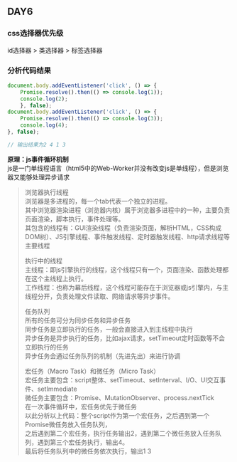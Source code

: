 ## DAY6
### css选择器优先级
id选择器 > 类选择器 > 标签选择器

### 分析代码结果
```js
document.body.addEventListener('click', () => {
    Promise.resolve().then(() => console.log(1));
    console.log(2);
    }, false);
document.body.addEventListener('click', () => {
    Promise.resolve().then(() => console.log(3));
    console.log(4);
}, false);

// 输出结果为2 4 1 3
```

**原理：js事件循环机制**  
js是一门单线程语言（html5中的Web-Worker并没有改变js是单线程），但是浏览器又能够处理异步请求  
> 浏览器执行线程  
> 浏览器是多进程的，每一个tab代表一个独立的进程。  
> 其中浏览器渲染进程（浏览器内核）属于浏览器多进程中的一种，主要负责页面渲染，脚本执行，事件处理等。  
> 其包含的线程有：GUI渲染线程（负责渲染页面，解析HTML，CSS构成DOM树）、JS引擎线程、事件触发线程、定时器触发线程、http请求线程等主要线程
>
> 执行中的线程  
> 主线程：即js引擎执行的线程，这个线程只有一个，页面渲染、函数处理都在这个主线程上执行。  
> 工作线程：也称为幕后线程，这个线程可能存在于浏览器或js引擎内，与主线程分开，负责处理文件读取、网络请求等异步事件。  
> 
> 任务队列  
> 所有的任务可分为同步任务和异步任务  
> 同步任务是立即执行的任务，一般会直接进入到主线程中执行  
> 异步任务是异步执行的任务，比如ajax请求，setTimeout定时函数等不会立即执行的任务  
> 异步任务会通过任务队列的机制（先进先出）来进行协调
> 
> 宏任务（Macro Task）和微任务（Micro Task）  
> 宏任务主要包含：script整体、setTimeout、setInterval、I/O、UI交互事件、setImmediate  
> 微任务主要包含：Promise、MutationObserver、process.nextTick  
> 在一次事件循环中，宏任务优先于微任务  
> 以此分析以上代码：整个script作为第一个宏任务，之后遇到第一个Promise微任务放入任务队列，  
> 之后遇到第二个宏任务，执行任务输出2，遇到第二个微任务放入任务队列，遇到第三个宏任务执行，输出4。  
> 最后将任务队列中的微任务依次执行，输出1 3



